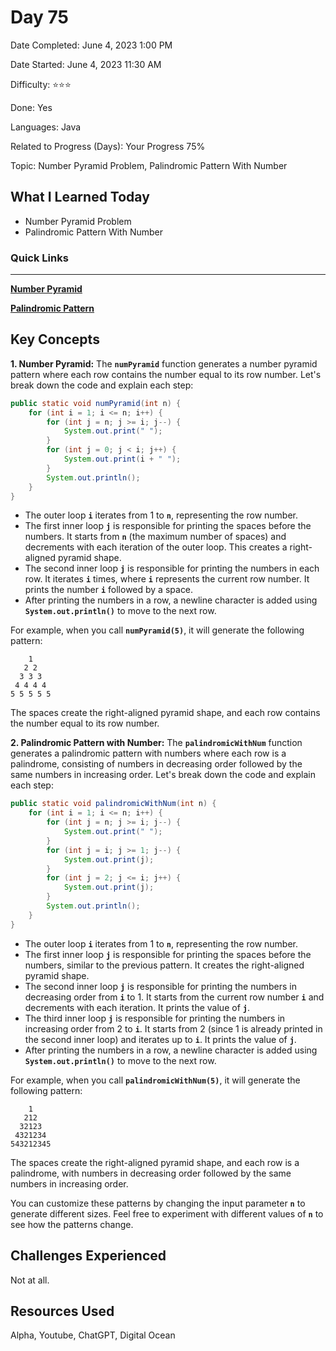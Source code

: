 # Day 75

Date Completed: June 4, 2023 1:00 PM

Date Started: June 4, 2023 11:30 AM

Difficulty: ⭐⭐⭐

Done: Yes

Languages: Java

Related to Progress (Days): Your Progress 75%

Topic: Number Pyramid Problem, Palindromic Pattern With Number

## What I Learned Today

- Number Pyramid Problem
- Palindromic Pattern With Number

### Quick Links

---

[**Number Pyramid**](https://www.digitalocean.com/community/tutorials/pyramid-pattern-programs-in-java)

[**Palindromic Pattern**](https://youtu.be/T9_23vFzHIQ)

## Key Concepts

**1. Number Pyramid:**
The **`numPyramid`** function generates a number pyramid pattern where each row contains the number equal to its row number. Let's break down the code and explain each step:

```java
public static void numPyramid(int n) {
    for (int i = 1; i <= n; i++) {
        for (int j = n; j >= i; j--) {
            System.out.print(" ");
        }
        for (int j = 0; j < i; j++) {
            System.out.print(i + " ");
        }
        System.out.println();
    }
}
```

- The outer loop **`i`** iterates from 1 to **`n`**, representing the row number.
- The first inner loop **`j`** is responsible for printing the spaces before the numbers. It starts from **`n`** (the maximum number of spaces) and decrements with each iteration of the outer loop. This creates a right-aligned pyramid shape.
- The second inner loop **`j`** is responsible for printing the numbers in each row. It iterates **`i`** times, where **`i`** represents the current row number. It prints the number **`i`** followed by a space.
- After printing the numbers in a row, a newline character is added using **`System.out.println()`** to move to the next row.

For example, when you call **`numPyramid(5)`**, it will generate the following pattern:

```
    1
   2 2
  3 3 3
 4 4 4 4
5 5 5 5 5
```

The spaces create the right-aligned pyramid shape, and each row contains the number equal to its row number.

**2. Palindromic Pattern with Number:**
The **`palindromicWithNum`** function generates a palindromic pattern with numbers where each row is a palindrome, consisting of numbers in decreasing order followed by the same numbers in increasing order. Let's break down the code and explain each step:

```java
public static void palindromicWithNum(int n) {
    for (int i = 1; i <= n; i++) {
        for (int j = n; j >= i; j--) {
            System.out.print(" ");
        }
        for (int j = i; j >= 1; j--) {
            System.out.print(j);
        }
        for (int j = 2; j <= i; j++) {
            System.out.print(j);
        }
        System.out.println();
    }
}
```

- The outer loop **`i`** iterates from 1 to **`n`**, representing the row number.
- The first inner loop **`j`** is responsible for printing the spaces before the numbers, similar to the previous pattern. It creates the right-aligned pyramid shape.
- The second inner loop **`j`** is responsible for printing the numbers in decreasing order from **`i`** to 1. It starts from the current row number **`i`** and decrements with each iteration. It prints the value of **`j`**.
- The third inner loop **`j`** is responsible for printing the numbers in increasing order from 2 to **`i`**. It starts from 2 (since 1 is already printed in the second inner loop) and iterates up to **`i`**. It prints the value of **`j`**.
- After printing the numbers in a row, a newline character is added using **`System.out.println()`** to move to the next row.

For example, when you call **`palindromicWithNum(5)`**, it will generate the following pattern:

```
    1
   212
  32123
 4321234
543212345
```

The spaces create the right-aligned pyramid shape, and each row is a palindrome, with numbers in decreasing order followed by the same numbers in increasing order.

You can customize these patterns by changing the input parameter **`n`** to generate different sizes. Feel free to experiment with different values of **`n`** to see how the patterns change.

## Challenges Experienced

Not at all.

## Resources Used

Alpha, Youtube, ChatGPT, Digital Ocean
